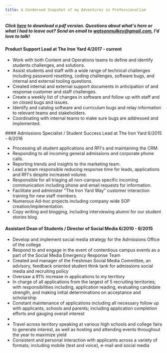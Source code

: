 ```yaml
---
title: A Condensed Snapshot of my Adventures in Professionalism 
---
```

##### Click [here](https://www.visualcv.com/watson-mulkey) to download a pdf version. Questions about what's here or what I had to leave out? Send an email to watsonmulkey@gmail.com, I'd love to talk!

#### Product Support Lead at The Iron Yard                                     4/2017 -  current
<ul>
<li>Work with both Content and Operations teams to define and identify students challenges, and solutions.</li>
<li>Assist students and staff with a wide range of technical challenges including password resetting, coding challenges, software bugs, and internal and external tooling questions.</li>
<li>Created internal and external support documents in anticipation of and response customer and staff challenges.</li> 
<li>Create a weekly list of changes in software and follow up with staff and on closed bugs and issues.</li>
<li>Identify and catalog software and curriculum bugs and relay information to relevant teams and stakeholders.</li>
<li>Coordinating with internal teams to make sure bugs are addressed and implemented.</li> 
</ul>
#### Admissions Specialist / Student Success Lead at The Iron Yard             6/2015 - 6/2016

<ul>
<li>Processing all student applications and RFI's and maintaining the CRM.</li> 
<li>Responding to all incoming general admissions and corporate phone calls.</li> 
<li>Reporting trends and insights to the marketing team.</li> 
<li>Lead a team responsible reducing response time for leads, applications and RFI's despite increased volume.</li>
<li>Responsible for all triaging all non-campus specific incoming communication including phone and email requests for information.</li>
<li>Facilitate and administer "The Iron Yard Way" customer interaction training for new staff members.</li>
<li>Numerous Ad-hoc projects including company wide SOP creation/implementation.</li> 
<li>Copy writing and blogging, including interviewing alumni for our student stories blog.</li>  
</ul>

#### Assistant Dean of Students / Director of Social Media                     6/2010 - 6/2015

<ul>
<li>Develop and implement social media strategy for the Admissions Office of the college</li>
<li>Respond to and engage in the event of contentious campus events as a part of the Social Media Emergency Response Team</li>
<li>Created and manager of the Freshman Social Media Committee, an advisory, feedback oriented student think tank for admissions social media and recruiting policy</li>
<li>Oversaw a 91% increase in applications to my territory</li> 
<li>In charge of all applications from the largest of 5 recruiting territories; with responsibilities including, application reading, evaluating candidate strength, and making initial determinations on acceptance and scholarship</li>
<li>Constant maintenance of applications including all necessary follow up with applicants, schools and parents; including application completion efforts and gauging overall interest<li>
<li>Travel across territory speaking at various high schools and college fairs to generate interest, as well as hosting and attending events throughout the year to maximize yield</li>
<li>Consistent and personal interaction with applicants across a variety of formats; including mobile (text and voice), e-mail and social media</li>

